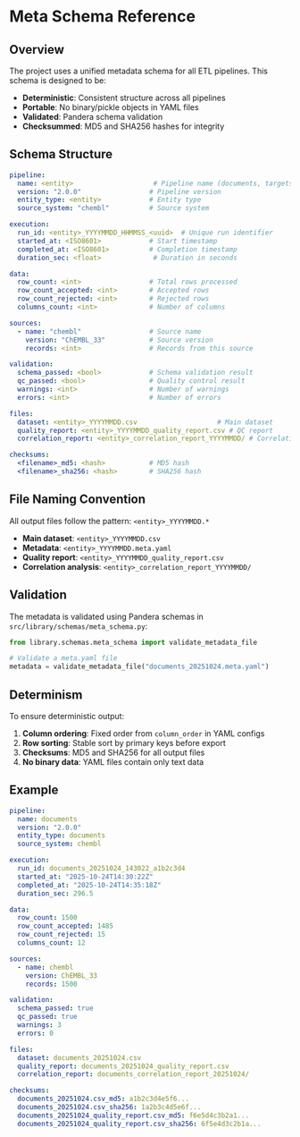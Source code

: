 # Meta Schema Reference

## Overview

The project uses a unified metadata schema for all ETL pipelines. This schema is designed to be:

- **Deterministic**: Consistent structure across all pipelines
- **Portable**: No binary/pickle objects in YAML files
- **Validated**: Pandera schema validation
- **Checksummed**: MD5 and SHA256 hashes for integrity

## Schema Structure

```yaml
pipeline:
  name: <entity>                    # Pipeline name (documents, targets, etc.)
  version: "2.0.0"                 # Pipeline version
  entity_type: <entity>            # Entity type
  source_system: "chembl"          # Source system

execution:
  run_id: <entity>_YYYYMMDD_HHMMSS_<uuid>  # Unique run identifier
  started_at: <ISO8601>            # Start timestamp
  completed_at: <ISO8601>          # Completion timestamp
  duration_sec: <float>             # Duration in seconds

data:
  row_count: <int>                 # Total rows processed
  row_count_accepted: <int>        # Accepted rows
  row_count_rejected: <int>        # Rejected rows
  columns_count: <int>             # Number of columns

sources:
  - name: "chembl"                 # Source name
    version: "ChEMBL_33"           # Source version
    records: <int>                 # Records from this source

validation:
  schema_passed: <bool>            # Schema validation result
  qc_passed: <bool>                # Quality control result
  warnings: <int>                  # Number of warnings
  errors: <int>                    # Number of errors

files:
  dataset: <entity>_YYYYMMDD.csv                    # Main dataset
  quality_report: <entity>_YYYYMMDD_quality_report.csv # QC report
  correlation_report: <entity>_correlation_report_YYYYMMDD/ # Correlation analysis

checksums:
  <filename>_md5: <hash>           # MD5 hash
  <filename>_sha256: <hash>        # SHA256 hash
```

## File Naming Convention

All output files follow the pattern: `<entity>_YYYYMMDD.*`

- **Main dataset**: `<entity>_YYYYMMDD.csv`
- **Metadata**: `<entity>_YYYYMMDD.meta.yaml`
- **Quality report**: `<entity>_YYYYMMDD_quality_report.csv`
- **Correlation analysis**: `<entity>_correlation_report_YYYYMMDD/`

## Validation

The metadata is validated using Pandera schemas in `src/library/schemas/meta_schema.py`:

```python
from library.schemas.meta_schema import validate_metadata_file

# Validate a meta.yaml file
metadata = validate_metadata_file("documents_20251024.meta.yaml")
```

## Determinism

To ensure deterministic output:

1. **Column ordering**: Fixed order from `column_order` in YAML configs
2. **Row sorting**: Stable sort by primary keys before export
3. **Checksums**: MD5 and SHA256 for all output files
4. **No binary data**: YAML files contain only text data

## Example

```yaml
pipeline:
  name: documents
  version: "2.0.0"
  entity_type: documents
  source_system: chembl

execution:
  run_id: documents_20251024_143022_a1b2c3d4
  started_at: "2025-10-24T14:30:22Z"
  completed_at: "2025-10-24T14:35:18Z"
  duration_sec: 296.5

data:
  row_count: 1500
  row_count_accepted: 1485
  row_count_rejected: 15
  columns_count: 12

sources:
  - name: chembl
    version: ChEMBL_33
    records: 1500

validation:
  schema_passed: true
  qc_passed: true
  warnings: 3
  errors: 0

files:
  dataset: documents_20251024.csv
  quality_report: documents_20251024_quality_report.csv
  correlation_report: documents_correlation_report_20251024/

checksums:
  documents_20251024.csv_md5: a1b2c3d4e5f6...
  documents_20251024.csv_sha256: 1a2b3c4d5e6f...
  documents_20251024_quality_report.csv_md5: f6e5d4c3b2a1...
  documents_20251024_quality_report.csv_sha256: 6f5e4d3c2b1a...
```
